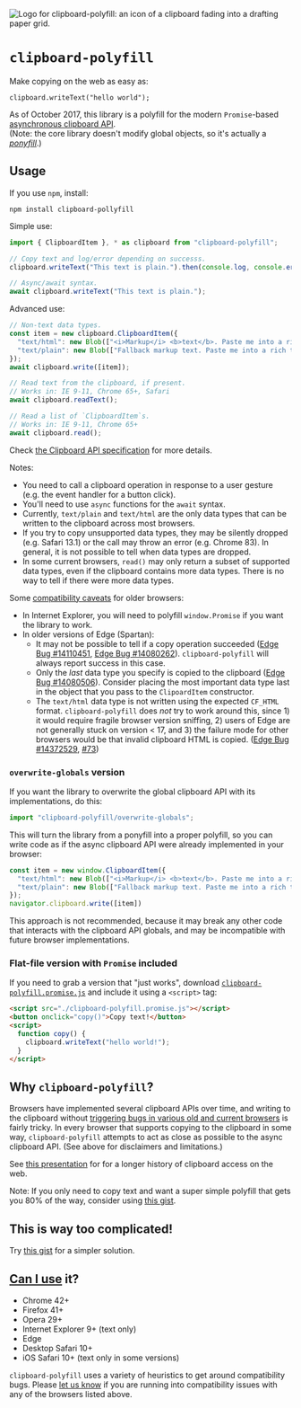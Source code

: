 ![Logo for clipboard-polyfill: an icon of a clipboard fading into a drafting paper grid.](clipboard-polyfill-logo.svg)

# `clipboard-polyfill`

Make copying on the web as easy as:

    clipboard.writeText("hello world");

As of October 2017, this library is a polyfill for the modern `Promise`-based [asynchronous clipboard API](https://www.w3.org/TR/clipboard-apis/#async-clipboard-api).  
(Note: the core library doesn't modify global objects, so it's actually a [_ponyfill_](https://ponyfill.com/).)

## Usage

If you use `npm`, install:

```shell
npm install clipboard-pollyfill
```

Simple use:

```js
import { ClipboardItem }, * as clipboard from "clipboard-polyfill";

// Copy text and log/error depending on successs.
clipboard.writeText("This text is plain.").then(console.log, console.error);

// Async/await syntax.
await clipboard.writeText("This text is plain.");
```

Advanced use:

```js
// Non-text data types.
const item = new clipboard.ClipboardItem({
  "text/html": new Blob(["<i>Markup</i> <b>text</b>. Paste me into a rich text editor."], { type: "text/html" }),
  "text/plain": new Blob(["Fallback markup text. Paste me into a rich text editor."], { type: "text/plain" })
});
await clipboard.write([item]);

// Read text from the clipboard, if present.
// Works in: IE 9-11, Chrome 65+, Safari
await clipboard.readText();

// Read a list of `ClipboardItem`s.
// Works in: IE 9-11, Chrome 65+
await clipboard.read();
```

Check [the Clipboard API specification](https://www.w3.org/TR/clipboard-apis/#clipboard-interface) for more details.

Notes:

- You need to call a clipboard operation in response to a user gesture (e.g. the event handler for a button click).
- You'll need to use `async` functions for the `await` syntax.
- Currently, `text/plain` and `text/html` are the only data types that can be written to the clipboard across most browsers.
- If you try to copy unsupported data types, they may be silently dropped (e.g. Safari 13.1) or the call may throw an error (e.g. Chrome 83). In general, it is not possible to tell when data types are dropped.
- In some current browsers, `read()` may only return a subset of supported data types, even if the clipboard contains more data types. There is no way to tell if there were more data types.

Some [compatibility caveats](https://github.com/lgarron/clipboard-polyfill/blob/main/experiment/Conclusions.md) for older browsers:

- In Internet Explorer, you will need to polyfill `window.Promise` if you want the library to work.
- In older versions of Edge (Spartan):
  - It may not be possible to tell if a copy operation succeeded ([Edge Bug #14110451](https://developer.microsoft.com/en-us/microsoft-edge/platform/issues/14110451/), [Edge Bug #14080262](https://developer.microsoft.com/en-us/microsoft-edge/platform/issues/14080262/)). `clipboard-polyfill` will always report success in this case.
  - Only the _last_ data type you specify is copied to the clipboard ([Edge Bug #14080506](https://developer.microsoft.com/en-us/microsoft-edge/platform/issues/14080506/)). Consider placing the most important data type last in the object that you pass to the `ClipoardItem` constructor.
  - The `text/html` data type is not written using the expected `CF_HTML` format. `clipboard-polyfill` does *not* try to work around this, since 1) it would require fragile browser version sniffing, 2) users of Edge are not generally stuck on version < 17, and 3) the failure mode for other browsers would be that invalid clipboard HTML is copied. ([Edge Bug #14372529](https://developer.microsoft.com/en-us/microsoft-edge/platform/issues/14372529/), [#73](https://github.com/lgarron/clipboard-polyfill/issues/73))

### `overwrite-globals` version

If you want the library to overwrite the global clipboard API with its implementations, do this:

```js
import "clipboard-polyfill/overwrite-globals";
```

This will turn the library from a ponyfill into a proper polyfill, so you can write code as if the async clipboard API were already implemented in your browser:

```js
const item = new window.ClipboardItem({
  "text/html": new Blob(["<i>Markup</i> <b>text</b>. Paste me into a rich text editor."], { type: "text/html" }),
  "text/plain": new Blob(["Fallback markup text. Paste me into a rich text editor."], { type: "text/plain" })
});
navigator.clipboard.write([item])
```

This approach is not recommended, because it may break any other code that interacts with the clipboard API globals, and may be incompatible with future browser implementations.

### Flat-file version with `Promise` included

If you need to grab a version that "just works", download [`clipboard-polyfill.promise.js`](https://github.com/lgarron/clipboard-polyfill/releases/latest/download/clipboard-polyfill.promise.js) and include it using a `<script>` tag:

```html
<script src="./clipboard-polyfill.promise.js"></script>
<button onclick="copy()">Copy text!</button>
<script>
  function copy() {
    clipboard.writeText("hello world!");
  }
</script>
```

## Why `clipboard-polyfill`?

Browsers have implemented several clipboard APIs over time, and writing to the clipboard without [triggering bugs in various old and current browsers](https://github.com/lgarron/clipboard-polyfill/blob/master/experiment/Conclusions.md) is fairly tricky. In every browser that supports copying to the clipboard in some way, `clipboard-polyfill` attempts to act as close as possible to the async clipboard API. (See above for disclaimers and limitations.)

See [this presentation](https://docs.google.com/presentation/d/1Ix2rYi67hbZoIQsd85kspkUPLi8Q-PZopy_AtfafHW0) for for a longer history of clipboard access on the web.

Note: If you only need to copy text and want a super simple polyfill that gets you 80% of the way, consider using [this gist](https://gist.github.com/lgarron/d1dee380f4ed9d825ca7).

## This is way too complicated!

Try [this gist](https://gist.github.com/lgarron/d1dee380f4ed9d825ca7) for a simpler solution.

## [Can I use](http://caniuse.com/#feat=clipboard) it?

- Chrome 42+
- Firefox 41+
- Opera 29+
- Internet Explorer 9+ (text only)
- Edge
- Desktop Safari 10+
- iOS Safari 10+ (text only in some versions)

`clipboard-polyfill` uses a variety of heuristics to get around compatibility bugs. Please [let us know](https://github.com/lgarron/clipboard-polyfill/issues/new) if you are running into compatibility issues with any of the browsers listed above.
